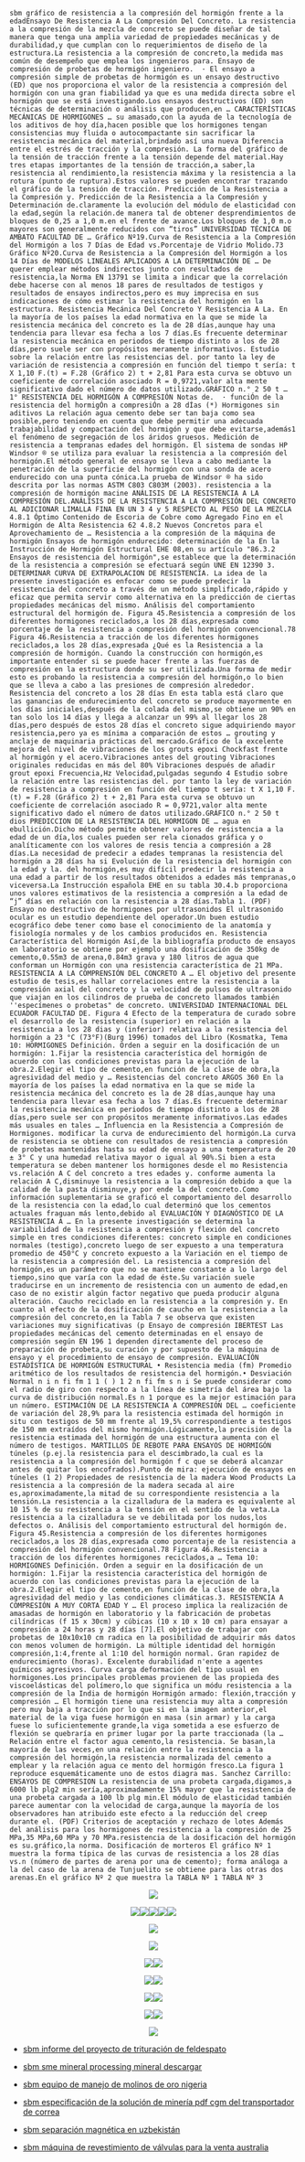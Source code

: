 
```
sbm gráfico de resistencia a la compresión del hormigón frente a la edadEnsayo De Resistencia A La Compresión Del Concreto. La resistencia a la compresión de la mezcla de concreto se puede diseñar de tal manera que tenga una amplia variedad de propiedades mecánicas y de durabilidad,y que cumplan con lo requerimientos de diseño de la estructura.La resistencia a la compresión de concreto,la medida mas común de desempeño que emplea los ingenieros para. Ensayo de compresión de probetas de hormigón ingeniero.  · El ensayo a compresión simple de probetas de hormigón es un ensayo destructivo (ED) que nos proporciona el valor de la resistencia a compresión del hormigón con una gran fiabilidad ya que es una medida directa sobre el hormigón que se está investigando.Los ensayos destructivos (ED) son técnicas de determinación o análisis que producen,en … CARACTERÍSTICAS MECÁNICAS DE HORMIGONES … su amasado,con la ayuda de la tecnología de los aditivos de hoy día,hacen posible que los hormigones tengan consistencias muy fluida o autocompactante sin sacrificar la resistencia mecánica del material,brindado así una nueva Diferencia entre el estrés de tracción y la compresión. La forma del gráfico de la tensión de tracción frente a la tensión depende del material.Hay tres etapas importantes de la tensión de tracción,a saber,la resistencia al rendimiento,la resistencia máxima y la resistencia a la rotura (punto de ruptura).Estos valores se pueden encontrar trazando el gráfico de la tensión de tracción. Predicción de la Resistencia a la Compresión y. Predicción de la Resistencia a la Compresión y Determinación de.claramente la evolución del módulo de elasticidad con la edad,según la relación.de manera tal de obtener desprendimientos de bloques de 0,25 a 1,0 m.en el frente de avance.Los bloques de 1,0 m.o mayores son generalmente reducidos con “tiros” UNIVERSIDAD TÉCNICA DE AMBATO FACULTAD DE … Gráfico Nº19.Curva de Resistencia a la Compresión del Hormigón a los 7 Días de Edad vs.Porcentaje de Vidrio Molido.73 Gráfico Nº20.Curva de Resistencia a la Compresión del Hormigón a los 14 Días de MODELOS LINEALES APLICADOS A LA DETERMINACIÓN DE … De querer emplear métodos indirectos junto con resultados de resistencia,la Norma EN 13791 se limita a indicar que la correlación debe hacerse con al menos 18 pares de resultados de testigos y resultados de ensayos indirectos,pero es muy imprecisa en sus indicaciones de cómo estimar la resistencia del hormigón en la estructura. Resistencia Mecánica Del Concreto Y Resistencia A La. En la mayoría de los países la edad normativa en la que se mide la resistencia mecánica del concreto es la de 28 días,aunque hay una tendencia para llevar esa fecha a los 7 días.Es frecuente determinar la resistencia mecánica en periodos de tiempo distinto a los de 28 días,pero suele ser con propósitos meramente informativos. Estudio sobre la relación entre las resistencias del. por tanto la ley de variación de resistencia a compresión en función del tiempo t sería: t X 1,10 F.(t) = F.28 (Gráfico 2) t + 2,81 Para esta curva se obtuvo un coeficiente de correlación asociado R = 0,9721,valor alta­ mente significativo dado el número de datos utilizado.GRÁFICO n.° 2 50 t … 1° RESISTENCIA DEL HORMIGÓN A COMPRESIÓN Notas de.  · funciÓn de la resistencia del hormigÓn a compresiÓn a 28 dÍas (*) Hormigones sin aditivos La relación agua cemento debe ser tan baja como sea posible,pero teniendo en cuenta que debe permitir una adecuada trabajabilidad y compactación del hormigón y que debe evitarse,además1 el fenómeno de segregación de los áridos gruesos. Medición de resistencia a tempranas edades del hormigón. El sistema de sondas HP Windsor ® se utiliza para evaluar la resistencia a la compresión del hormigón.El método general de ensayo se lleva a cabo mediante la penetración de la superficie del hormigón con una sonda de acero endurecido con una punta cónica.La prueba de Windsor ® ha sido descrita por las normas ASTM C803 C803M (2003). resistencia a la compresión de hormigón macine ANÁLISIS DE LA RESISTENCIA A LA COMPRESIÓN DEL.ANÁLISIS DE LA RESISTENCIA A LA COMPRESIÓN DEL CONCRETO AL ADICIONAR LIMALLA FINA EN UN 3 4 y 5 RESPECTO AL PESO DE LA MEZCLA 4.8.1 Óptimo Contenido de Escoria de Cobre como Agregado Fino en el Hormigón de Alta Resistencia 62 4.8.2 Nuevos Concretos para el Aprovechamiento de … Resistencia a la compresión de la máquina de hormigón Ensayos de hormigón endurecido: determinación de la En la Instrucción de Hormigón Estructural EHE 08,en su artículo "86.3.2 Ensayos de resistencia del hormigón",se establece que la determinación de la resistencia a compresión se efectuará según UNE EN 12390 3. DETERMINAR CURVA DE EXTRAPOLACION DE RESISTENCIA. La idea de la presente investigación es enfocar como se puede predecir la resistencia del concreto a través de un método simplificado,rápido y eficaz que permita servir como alternativa en la predicción de ciertas propiedades mecánicas del mismo. Análisis del comportamiento estructural del hormigón de. Figura 45.Resistencia a compresión de los diferentes hormigones reciclados,a los 28 días,expresada como porcentaje de la resistencia a compresión del hormigón convencional.78 Figura 46.Resistencia a tracción de los diferentes hormigones reciclados,a los 28 días,expresada ¿Qué es la Resistencia a la compresión de hormigón. Cuando la construcción con hormigón,es importante entender si se puede hacer frente a las fuerzas de compresión en la estructura donde su ser utilizada.Una forma de medir esto es probando la resistencia a compresión del hormigón,o lo bien que se lleva a cabo a las presiones de compresión alrededor. Resistencia del concreto a los 28 días En esta tabla está claro que las ganancias de endurecimiento del concreto se produce mayormente en los días iniciales,después de la colada del mismo,se obtiene un 90% en tan solo los 14 días y llega a alcanzar un 99% al llegar los 28 días,pero después de estos 28 días el concreto sigue adquiriendo mayor resistencia,pero ya es mínima a comparación de estos … grouting y anclaje de maquinaria prácticas del mercado.Gráfico de la excelente mejora del nivel de vibraciones de los grouts epoxi Chockfast frente al hormigón y el acero.Vibraciones antes del grouting Vibraciones originales reducidas en más del 80% Vibraciones después de añadir grout epoxi Frecuencia,Hz Velocidad,pulgadas segundo 4 Estudio sobre la relación entre las resistencias del. por tanto la ley de variación de resistencia a compresión en función del tiempo t sería: t X 1,10 F.(t) = F.28 (Gráfico 2) t + 2,81 Para esta curva se obtuvo un coeficiente de correlación asociado R = 0,9721,valor alta­ mente significativo dado el número de datos utilizado.GRÁFICO n.° 2 50 t dios PREDICCION DE LA RESISTENCIA DEL HORMIGON DE … agua en ebullición.Dicho método permite obtener valores de resistencia a la edad de un día,los cuales pueden ser rela­ cionados gráfica y o analíticamente con los valores de resis­ tencia a compresión a 28 días.La necesidad de predecir a edades tempranas la resistencia del hormigón a 28 días ha si­ Evolución de la resistencia del hormigón con la edad y la. del hormigón,es muy difícil predecir la resistencia a una edad a partir de los resultados obtenidos a edades más tempranas,o viceversa.La Instrucción española EHE en su tabla 30.4.b proporciona unos valores estimativos de la resistencia a compresión a la edad de “j” días en relación con la resistencia a 28 días.Tabla 1. (PDF) Ensayo no destructivo de hormigones por ultrasonidos El ultrasonido ocular es un estudio dependiente del operador.Un buen estudio ecográfico debe tener como base el conocimiento de la anatomía y fisiología normales y de los cambios producidos en. Resistencia Característica del Hormigón Así,de la bibliografía producto de ensayos en laboratorio se obtiene por ejemplo una dosificación de 350kg de cemento,0.55m3 de arena,0.84m3 grava y 180 litros de agua que conforman un Hormigón con una resistencia característica de 21 MPa. RESISTENCIA A LA COMPRENSIÓN DEL CONCRETO A … El objetivo del presente estudio de tesis,es hallar correlaciones entre la resistencia a la compresión axial del concreto y la velocidad de pulsos de ultrasonido que viajan en los cilindros de prueba de concreto llamados también ''especímenes o probetas" de concreto. UNIVERSIDAD INTERNACIONAL DEL ECUADOR FACULTAD DE. Figura 4 Efecto de la temperatura de curado sobre el desarrollo de la resistencia (superior) en relación a la resistencia a los 28 dias y (inferior) relativa a la resistencia del hormigón a 23 °C (73°F)(Burg 1996) tomados del Libro (Kosmatka, Tema 10: HORMIGONES Definición. Orden a seguir en la dosificación de un hormigón: 1.Fijar la resistencia característica del hormigón de acuerdo con las condiciones previstas para la ejecución de la obra.2.Elegir el tipo de cemento,en función de la clase de obra,la agresividad del medio y … Resistencias del concreto ARGOS 360 En la mayoría de los países la edad normativa en la que se mide la resistencia mecánica del concreto es la de 28 días,aunque hay una tendencia para llevar esa fecha a los 7 días.Es frecuente determinar la resistencia mecánica en periodos de tiempo distinto a los de 28 días,pero suele ser con propósitos meramente informativos.Las edades más usuales en tales … Influencia en la Resistencia a Compresión de Hormigones. modificar la curva de endurecimiento del hormigón.La curva de resistencia se obtiene con resultados de resistencia a compresión de probetas mantenidas hasta su edad de ensayo a una temperatura de 20 ± 3° C y una humedad relativa mayor o igual al 90%.Si bien a esta temperatura se deben mantener los hormigones desde el mo Resistencia vs.relación A C del concreto a tres edades y. conforme aumenta la relación A C,disminuye la resistencia a la compresión debido a que la calidad de la pasta disminuye,y por ende la del concreto.Como información suplementaria se graficó el comportamiento del desarrollo de la resistencia con la edad,lo cual determinó que los cementos actuales fraguan más lento,debido al EVALUACIÓN Y DIAGNÓSTICO DE LA RESISTENCIA A … En la presente investigación se determina la variabilidad de la resistencia a compresión y flexión del concreto simple en tres condiciones diferentes: concreto simple en condiciones normales (testigo),concreto luego de ser expuesto a una temperatura promedio de 450°C y concreto expuesto a la Variación en el tiempo de la resistencia a compresión del. La resistencia a compresión del hormigón,es un parámetro que no se mantiene constante a lo largo del tiempo,sino que varía con la edad de éste.Su variación suele traducirse en un incremento de resistencia con un aumento de edad,en caso de no existir algún factor negativo que pueda producir alguna alteración. Caucho reciclado en la resistencia a la compresión y. En cuanto al efecto de la dosificación de caucho en la resistencia a la compresión del concreto,en la Tabla 7 se observa que existen variaciones muy significativas (p Ensayo de compresión IBERTEST Las propiedades mecánicas del cemento determinadas en el ensayo de compresión según EN 196 1 dependen directamente del proceso de preparación de probeta,su curación y por supuesto de la máquina de ensayo y el procedimiento de ensayo de compresión. EVALUACIÓN ESTADÍSTICA DE HORMIGÓN ESTRUCTURAL • Resistencia media (fm) Promedio aritmético de los resultados de resistencia del hormigón.• Desviación Normal n i n fi fm 1 1 ( ) 1 2 n fi fm s n i Se puede considerar como el radio de giro con respecto a la línea de simetría del área bajo la curva de distribución normal.Es n 1 porque es la mejor estimación para un número. ESTIMACIÓN DE LA RESISTENCIA A COMPRESIÓN DEL … coeficiente de variación del 28,9% para la resistencia estimada del hormigón in situ con testigos de 50 mm frente al 19,5% correspondiente a testigos de 150 mm extraídos del mismo hormigón.Lógicamente,la precisión de la resistencia estimada del hormigón de una estructura aumenta con el número de testigos. MARTILLOS DE REBOTE PARA ENSAYOS DE HORMIGÓN túneles (p.ej.la resistencia para el descimbrado,la cual es la resistencia a la compresión del hormigón f c que se deberá alcanzar antes de quitar los encofrados).Punto de mira: ejecución de ensayos en túneles (1 2) Propiedades de resistencia de la madera Wood Products La resistencia a la compresión de la madera secada al aire es,aproximadamente,la mitad de su correspondiente resistencia a la tensión.La resistencia a la cizalladura de la madera es equivalente al 10 15 % de su resistencia a la tensión en el sentido de la veta.La resistencia a la cizalladura se ve debilitada por los nudos,los defectos o. Análisis del comportamiento estructural del hormigón de. Figura 45.Resistencia a compresión de los diferentes hormigones reciclados,a los 28 días,expresada como porcentaje de la resistencia a compresión del hormigón convencional.78 Figura 46.Resistencia a tracción de los diferentes hormigones reciclados,a … Tema 10: HORMIGONES Definición. Orden a seguir en la dosificación de un hormigón: 1.Fijar la resistencia característica del hormigón de acuerdo con las condiciones previstas para la ejecución de la obra.2.Elegir el tipo de cemento,en función de la clase de obra,la agresividad del medio y las condiciones climáticas.3. RESISTENCIA A COMPRESIÓN A MUY CORTA EDAD Y … El proceso implica la realización de amasadas de hormigón en laboratorio y la fabricación de probetas cilíndricas (f 15 x 30cm) y cúbicas (10 x 10 x 10 cm) para ensayar a compresión a 24 horas y 28 días [7].El objetivo de trabajar con probetas de 10x10x10 cm radica en la posibilidad de adquirir más datos con menos volumen de hormigón. La múltiple identidad del hormigón compresión,1:4,frente al 1:10 del hormigón normal. Gran rapidez de endurecimiento (horas). Excelente durabilidad n'ente a agentes químicos agresivos. Curva carga deformación del tipo usual en hormigones.Los principales problemas provienen de las propieda­ des viscoelásticas del polímero,lo que significa un módu­ resistencia a la compresión de la India de hormigón Hormigón armado: flexión,tracción y compresión … El hormigón tiene una resistencia muy alta a compresión pero muy baja a tracción por lo que si en la imagen anterior,el material de la viga fuese hormigón en masa (sin armar) y la carga fuese lo suficientemente grande,la viga sometida a ese esfuerzo de flexión se quebraría en primer lugar por la parte traccionada (la … Relación entre el factor agua cemento,la resistencia. Se basan,la mayoría de las veces,en una relación entre la resistencia a la compresión del hormigón,la resistencia normalizada del cemento a emplear y la relación agua ce mento del hormigón fresco.La figura 1 reproduce esquemáticamente uno de estos diagra mas. Sanchez Carrillo: ENSAYOS DE COMPRESION La resistencia de una probeta cargada,digamos,a 6000 lb plg2 min sería,aproximadamente 15% mayor que la resistencia de una probeta cargada a 100 lb plg min.El módulo de elasticidad también parece aumentar con la velocidad de carga,aunque la mayoría de los observadores han atribuido este efecto a la reducción del creep durante el. (PDF) Criterios de aceptación y rechazo de lotes Además del análisis para los hormigones de resistencia a la compresión de 25 MPa,35 MPa,60 MPa y 70 MPa.resistencia de la dosificación del hormigón es su.gráfico,la norma. Dosificación de morteros El gráfico Nº 1 muestra la forma típica de las curvas de resistencia a los 28 días vs.n (número de partes de arena por una de cemento); forma análoga a la del caso de la arena de Tunjuelito se obtiene para las otras dos arenas.En el gráfico Nº 2 que muestra la TABLA Nº 1 TABLA Nº 3 
```

<div align="center">

<a href="https://es-crusher.shibang-china.com/github&k=sbm+gr%C3%A1fico+de+resistencia+a+la+compresi%C3%B3n+del+hormig%C3%B3n+frente+a+la+edad"><img src="https://static.shibang-china.com/es/crusher/logo.jpg"></a>

<a href="https://es-crusher.shibang-china.com/github&k=sbm+gr%C3%A1fico+de+resistencia+a+la+compresi%C3%B3n+del+hormig%C3%B3n+frente+a+la+edad"><img src="https://static.shibang-china.com/es/crusher/index.jpg"></a><a href="https://es-crusher.shibang-china.com/material.htmlgithub&k=sbm+gr%C3%A1fico+de+resistencia+a+la+compresi%C3%B3n+del+hormig%C3%B3n+frente+a+la+edad"><img src="https://static.shibang-china.com/es/crusher/material.jpg"></a><a href="https://es-crusher.shibang-china.com/application.htmlgithub&k=sbm+gr%C3%A1fico+de+resistencia+a+la+compresi%C3%B3n+del+hormig%C3%B3n+frente+a+la+edad"><img src="https://static.shibang-china.com/es/crusher/application.jpg"></a><a href="https://es-crusher.shibang-china.com/aboutus.htmlgithub&k=sbm+gr%C3%A1fico+de+resistencia+a+la+compresi%C3%B3n+del+hormig%C3%B3n+frente+a+la+edad"><img src="https://static.shibang-china.com/es/crusher/aboutus.jpg"></a><a href="https://es-crusher.shibang-china.com/contact.htmlgithub&k=sbm+gr%C3%A1fico+de+resistencia+a+la+compresi%C3%B3n+del+hormig%C3%B3n+frente+a+la+edad"><img src="https://static.shibang-china.com/es/crusher/contact.jpg"></a>

<a href="https://es-crusher.shibang-china.com/github&k=sbm+gr%C3%A1fico+de+resistencia+a+la+compresi%C3%B3n+del+hormig%C3%B3n+frente+a+la+edad"><img src="https://static.shibang-china.com/es/crusher/banner.jpg"></a>

<a href="https://swt.shibang-china.com/github&k=sbm+gr%C3%A1fico+de+resistencia+a+la+compresi%C3%B3n+del+hormig%C3%B3n+frente+a+la+edad"><img src="https://static.shibang-china.com/es/crusher/text.jpg"></a>

<a href="https://swt.shibang-china.com/github&k=sbm+gr%C3%A1fico+de+resistencia+a+la+compresi%C3%B3n+del+hormig%C3%B3n+frente+a+la+edad"><img src="https://static.shibang-china.com/es/crusher/chat.jpg"></a><a href="https://es-crusher.shibang-china.com/contact.htmlgithub&k=sbm+gr%C3%A1fico+de+resistencia+a+la+compresi%C3%B3n+del+hormig%C3%B3n+frente+a+la+edad"><img src="https://static.shibang-china.com/es/crusher/message.jpg"></a>

<a href="https://es-crusher.shibang-china.com/products/pe.htmlgithub&k=sbm+gr%C3%A1fico+de+resistencia+a+la+compresi%C3%B3n+del+hormig%C3%B3n+frente+a+la+edad"><img src="https://static.shibang-china.com/es/crusher/pe.jpg"></a><a href="https://es-crusher.shibang-china.com/products/pf.htmlgithub&k=sbm+gr%C3%A1fico+de+resistencia+a+la+compresi%C3%B3n+del+hormig%C3%B3n+frente+a+la+edad"><img src="https://static.shibang-china.com/es/crusher/pf.jpg"></a>

<a href="https://es-crusher.shibang-china.com/products/hpt.htmlgithub&k=sbm+gr%C3%A1fico+de+resistencia+a+la+compresi%C3%B3n+del+hormig%C3%B3n+frente+a+la+edad"><img src="https://static.shibang-china.com/es/crusher/hpt.jpg"></a><a href="https://es-crusher.shibang-china.com/products/vsi.htmlgithub&k=sbm+gr%C3%A1fico+de+resistencia+a+la+compresi%C3%B3n+del+hormig%C3%B3n+frente+a+la+edad"><img src="https://static.shibang-china.com/es/crusher/vsi.jpg"></a>

<a href="https://es-crusher.shibang-china.com/products/klv.htmlgithub&k=sbm+gr%C3%A1fico+de+resistencia+a+la+compresi%C3%B3n+del+hormig%C3%B3n+frente+a+la+edad"><img src="https://static.shibang-china.com/es/crusher/klv.jpg"></a><a href="https://es-crusher.shibang-china.com/products/portable.htmlgithub&k=sbm+gr%C3%A1fico+de+resistencia+a+la+compresi%C3%B3n+del+hormig%C3%B3n+frente+a+la+edad"><img src="https://static.shibang-china.com/es/crusher/portable.jpg"></a>

<a href="https://swt.shibang-china.com/github&k=sbm+gr%C3%A1fico+de+resistencia+a+la+compresi%C3%B3n+del+hormig%C3%B3n+frente+a+la+edad"><img src="https://static.shibang-china.com/es/crusher/case.jpg"></a>

</div>


* [sbm informe del proyecto de trituración de feldespato](sbm%20informe%20del%20proyecto%20de%20trituraci%C3%B3n%20de%20feldespato.md)

* [sbm sme mineral processing mineral descargar](sbm%20sme%20mineral%20processing%20mineral%20descargar.md)

* [sbm equipo de manejo de molinos de oro nigeria](sbm%20equipo%20de%20manejo%20de%20molinos%20de%20oro%20nigeria.md)

* [sbm especificación de la solución de minería pdf cgm del transportador de correa](sbm%20especificaci%C3%B3n%20de%20la%20soluci%C3%B3n%20de%20miner%C3%ADa%20pdf%20cgm%20del%20transportador%20de%20correa.md)

* [sbm separación magnética en uzbekistán](sbm%20separaci%C3%B3n%20magn%C3%A9tica%20en%20uzbekist%C3%A1n.md)

* [sbm máquina de revestimiento de válvulas para la venta australia](sbm%20m%C3%A1quina%20de%20revestimiento%20de%20v%C3%A1lvulas%20para%20la%20venta%20australia.md)